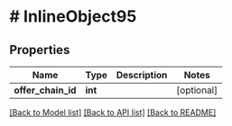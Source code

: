 # # InlineObject95

## Properties

Name | Type | Description | Notes
------------ | ------------- | ------------- | -------------
**offer_chain_id** | **int** |  | [optional]

[[Back to Model list]](../../README.md#models) [[Back to API list]](../../README.md#endpoints) [[Back to README]](../../README.md)
